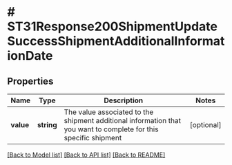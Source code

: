 # # ST31Response200ShipmentUpdateSuccessShipmentAdditionalInformationDate

## Properties

Name | Type | Description | Notes
------------ | ------------- | ------------- | -------------
**value** | **string** | The value associated to the shipment additional information that you want to complete for this specific shipment | [optional]

[[Back to Model list]](../../README.md#models) [[Back to API list]](../../README.md#endpoints) [[Back to README]](../../README.md)
